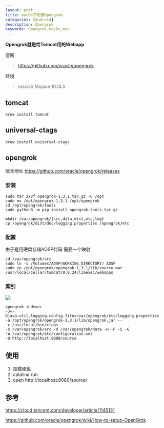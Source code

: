 ```yaml
---
layout: post
title: macOs下配置Opengrok
categories: [Android]
description: Opengrok
keywords: Opengrok,macOs,mac
---
```




**Opengrok就是给Tomcat用的Webapp**


官网
> https://github.com/oracle/opengrok

 环境
> macOS Mojave 10.14.5


## tomcat
```
brew install tomcat
```
## universal-ctags
```
brew install universal-ctags
```
##  opengrok

版本地址 https://github.com/oracle/opengrok/releases

### 安装
```
sudo tar zxvf opengrok-1.3.1.tar.gz -C /opt
sudo mv /opt/opengrok-1.3.1 /opt/opengrok
cd /opt/opengrok/tools
sudo python3 -m pip install opengrok-tools.tar.gz
```

```
mkdir /var/opengrok/{src,data,dist,etc,log}
cp /opengrok/dist/doc/logging.properties /opengrok/etc
```

### 配置

由于是用硬盘存储AOSP代码 需要一个映射

```
cd /var/opengrok/src
sudo ln -s /Volumes/AOSP/WORKING_DIRECTORY/ AOSP
sudo cp /opt/opengrok/opengrok-1.3.1/lib/source.war /usr/local/Cellar/tomcat/9.0.24/libexec/webapps
```

### 索引

![](https://github.com/oracle/opengrok/wiki/images/setup-project.png)

 ``` 
opengrok-indexer 
 -J=-Djava.util.logging.config.file=/var/opengrok/etc/logging.properties  
 -a /opt/opengrok/opengrok-1.3.1/lib/opengrok.jar --  
 -c /usr/local/bin/ctags  
 -s /var/opengrok/src -d /var/opengrok/data -H -P -S -G  
 -W /var/opengrok/etc/configuration.xml 
 -U http://localhost:8080/source
 ```
## 使用
1. 挂载硬盘
2. catalina run
3. open http://localhost:8080/source/

## 参考
https://cloud.tencent.com/developer/article/1145131

https://github.com/oracle/opengrok/wiki/How-to-setup-OpenGrok



